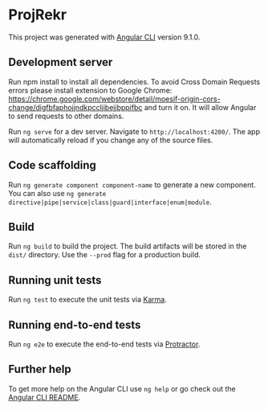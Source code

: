 # ProjRekr

This project was generated with [Angular CLI](https://github.com/angular/angular-cli) version 9.1.0.

## Development server

Run npm install to install all dependencies.
To avoid Cross Domain Requests errors please install extension to Google Chrome:
https://chrome.google.com/webstore/detail/moesif-origin-cors-change/digfbfaphojjndkpccljibejjbppifbc
and turn it on. It will allow Angular to send requests to other domains.

Run `ng serve` for a dev server. Navigate to `http://localhost:4200/`. The app will automatically reload if you change any of the source files.

## Code scaffolding

Run `ng generate component component-name` to generate a new component. You can also use `ng generate directive|pipe|service|class|guard|interface|enum|module`.

## Build

Run `ng build` to build the project. The build artifacts will be stored in the `dist/` directory. Use the `--prod` flag for a production build.

## Running unit tests

Run `ng test` to execute the unit tests via [Karma](https://karma-runner.github.io).

## Running end-to-end tests

Run `ng e2e` to execute the end-to-end tests via [Protractor](http://www.protractortest.org/).

## Further help

To get more help on the Angular CLI use `ng help` or go check out the [Angular CLI README](https://github.com/angular/angular-cli/blob/master/README.md).
